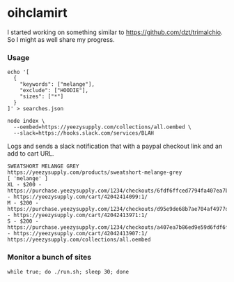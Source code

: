 # oihclamirt

I started working on something similar to https://github.com/dzt/trimalchio. So I might as well share my progress.

### Usage

```
echo '[
  {
    "keywords": ["melange"],
    "exclude": ["HOODIE"],
    "sizes": ["*"]
  }
]' > searches.json

node index \
  --oembed=https://yeezysupply.com/collections/all.oembed \
  --slack=https://hooks.slack.com/services/BLAH
```

Logs and sends a slack notification that with a paypal checkout link and an add to cart URL.

```
SWEATSHORT MELANGE GREY
https://yeezysupply.com/products/sweatshort-melange-grey
[ 'melange' ]
XL - $200 - https://purchase.yeezysupply.com/1234/checkouts/6fdf6ffced7794fa407ea7b86ed9e59d - https://yeezysupply.com/cart/42042414099:1/
M - $200 - https://purchase.yeezysupply.com/1234/checkouts/d95e9de68b7ae704af4977decff6fdf6 - https://yeezysupply.com/cart/42042413971:1/
S - $200 - https://purchase.yeezysupply.com/1234/checkouts/a407ea7b86ed9e59d6fdf6ffced7794f - https://yeezysupply.com/cart/42042413907:1/
https://yeezysupply.com/collections/all.oembed
```

### Monitor a bunch of sites

```
while true; do ./run.sh; sleep 30; done
```
